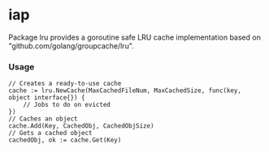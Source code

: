 iap
======

Package lru provides a goroutine safe LRU cache implementation based on "github.com/golang/groupcache/lru".

### Usage

``` 
// Creates a ready-to-use cache
cache := lru.NewCache(MaxCachedFileNum, MaxCachedSize, func(key, object interface{}) {
	// Jobs to do on evicted
})
// Caches an object
cache.Add(Key, CachedObj, CachedObjSize)
// Gets a cached object
cachedObj, ok := cache.Get(Key)
```
